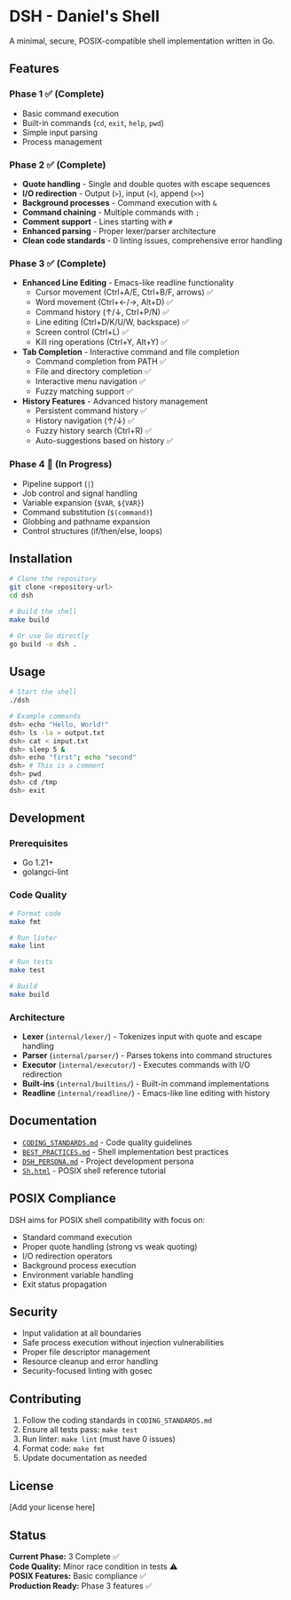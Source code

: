 # DSH - Daniel's Shell

A minimal, secure, POSIX-compatible shell implementation written in Go.

## Features

### Phase 1 ✅ (Complete)
- Basic command execution
- Built-in commands (`cd`, `exit`, `help`, `pwd`)
- Simple input parsing
- Process management

### Phase 2 ✅ (Complete)
- **Quote handling** - Single and double quotes with escape sequences
- **I/O redirection** - Output (`>`), input (`<`), append (`>>`)
- **Background processes** - Command execution with `&`
- **Command chaining** - Multiple commands with `;`
- **Comment support** - Lines starting with `#`
- **Enhanced parsing** - Proper lexer/parser architecture
- **Clean code standards** - 0 linting issues, comprehensive error handling

### Phase 3 ✅ (Complete)
- **Enhanced Line Editing** - Emacs-like readline functionality
  - Cursor movement (Ctrl+A/E, Ctrl+B/F, arrows) ✅
  - Word movement (Ctrl+←/→, Alt+D) ✅
  - Command history (↑/↓, Ctrl+P/N) ✅
  - Line editing (Ctrl+D/K/U/W, backspace) ✅
  - Screen control (Ctrl+L) ✅
  - Kill ring operations (Ctrl+Y, Alt+Y) ✅
- **Tab Completion** - Interactive command and file completion
  - Command completion from PATH ✅
  - File and directory completion ✅
  - Interactive menu navigation ✅
  - Fuzzy matching support ✅
- **History Features** - Advanced history management
  - Persistent command history ✅
  - History navigation (↑/↓) ✅
  - Fuzzy history search (Ctrl+R) ✅
  - Auto-suggestions based on history ✅

### Phase 4 🚧 (In Progress)
- Pipeline support (`|`)
- Job control and signal handling
- Variable expansion (`$VAR`, `${VAR}`)
- Command substitution (`$(command)`)
- Globbing and pathname expansion
- Control structures (if/then/else, loops)

## Installation

```bash
# Clone the repository
git clone <repository-url>
cd dsh

# Build the shell
make build

# Or use Go directly
go build -o dsh .
```

## Usage

```bash
# Start the shell
./dsh

# Example commands
dsh> echo "Hello, World!"
dsh> ls -la > output.txt
dsh> cat < input.txt
dsh> sleep 5 &
dsh> echo "first"; echo "second"
dsh> # This is a comment
dsh> pwd
dsh> cd /tmp
dsh> exit
```

## Development

### Prerequisites
- Go 1.21+
- golangci-lint

### Code Quality
```bash
# Format code
make fmt

# Run linter
make lint

# Run tests
make test

# Build
make build
```

### Architecture
- **Lexer** (`internal/lexer/`) - Tokenizes input with quote and escape handling
- **Parser** (`internal/parser/`) - Parses tokens into command structures  
- **Executor** (`internal/executor/`) - Executes commands with I/O redirection
- **Built-ins** (`internal/builtins/`) - Built-in command implementations
- **Readline** (`internal/readline/`) - Emacs-like line editing with history

## Documentation

- [`CODING_STANDARDS.md`](CODING_STANDARDS.md) - Code quality guidelines
- [`BEST_PRACTICES.md`](BEST_PRACTICES.md) - Shell implementation best practices
- [`DSH_PERSONA.md`](DSH_PERSONA.md) - Project development persona
- [`Sh.html`](Sh.html) - POSIX shell reference tutorial

## POSIX Compliance

DSH aims for POSIX shell compatibility with focus on:
- Standard command execution
- Proper quote handling (strong vs weak quoting)
- I/O redirection operators
- Background process execution
- Environment variable handling
- Exit status propagation

## Security

- Input validation at all boundaries
- Safe process execution without injection vulnerabilities
- Proper file descriptor management
- Resource cleanup and error handling
- Security-focused linting with gosec

## Contributing

1. Follow the coding standards in `CODING_STANDARDS.md`
2. Ensure all tests pass: `make test`
3. Run linter: `make lint` (must have 0 issues)
4. Format code: `make fmt`
5. Update documentation as needed

## License

[Add your license here]

## Status

**Current Phase:** 3 Complete ✅  
**Code Quality:** Minor race condition in tests ⚠️  
**POSIX Features:** Basic compliance ✅  
**Production Ready:** Phase 3 features ✅
